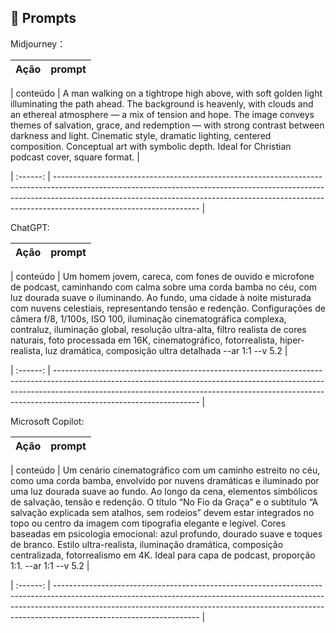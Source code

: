 ## 🧠 Prompts


Midjourney：

|   Ação   | prompt                                                                                                                                                                                                                                                                         |
| :------: | ------------------------------------------------------------------------------------------------------------------------------------------------------------------------------------------------------------------------------------------------------------------------------ |

| conteúdo | A man walking on a tightrope high above, with soft golden light illuminating the path ahead. The background is heavenly, with clouds and an ethereal atmosphere — a mix of tension and hope. The image conveys themes of salvation, grace, and redemption — with strong contrast between darkness and light. Cinematic style, dramatic lighting, centered composition. Conceptual art with symbolic depth. Ideal for Christian podcast cover, square format. |

| :------: | ------------------------------------------------------------------------------------------------------------------------------------------------------------------------------------------------------------------------------------------------------------------------------ |


ChatGPT:

|   Ação   | prompt                                                                                                                                                                                                                                                                         |
| :------: | ------------------------------------------------------------------------------------------------------------------------------------------------------------------------------------------------------------------------------------------------------------------------------ |

| conteúdo | Um homem jovem, careca, com fones de ouvido e microfone de podcast, caminhando com calma sobre uma corda bamba no céu, com luz dourada suave o iluminando. Ao fundo, uma cidade à noite misturada com nuvens celestiais, representando tensão e redenção. Configurações de câmera f/8, 1/100s, ISO 100, iluminação cinematográfica complexa, contraluz, iluminação global, resolução ultra-alta, filtro realista de cores naturais, foto processada em 16K, cinematográfico, fotorrealista, hiper-realista, luz dramática, composição ultra detalhada --ar 1:1 --v 5.2 |
 
| :------: | ------------------------------------------------------------------------------------------------------------------------------------------------------------------------------------------------------------------------------------------------------------------------------ |

Microsoft Copilot:

|   Ação   | prompt                                                                                                                                                                                                                                                                         |
| :------: | ------------------------------------------------------------------------------------------------------------------------------------------------------------------------------------------------------------------------------------------------------------------------------ |

| conteúdo | Um cenário cinematográfico com um caminho estreito no céu, como uma corda bamba, envolvido por nuvens dramáticas e iluminado por uma luz dourada suave ao fundo. Ao longo da cena, elementos simbólicos de salvação, tensão e redenção. O título “No Fio da Graça” e o subtítulo “A salvação explicada sem atalhos, sem rodeios” devem estar integrados no topo ou centro da imagem com tipografia elegante e legível. Cores baseadas em psicologia emocional: azul profundo, dourado suave e toques de branco. Estilo ultra-realista, iluminação dramática, composição centralizada, fotorrealismo em 4K. Ideal para capa de podcast, proporção 1:1. --ar 1:1 --v 5.2 |

| :------: | ------------------------------------------------------------------------------------------------------------------------------------------------------------------------------------------------------------------------------------------------------------------------------ |

